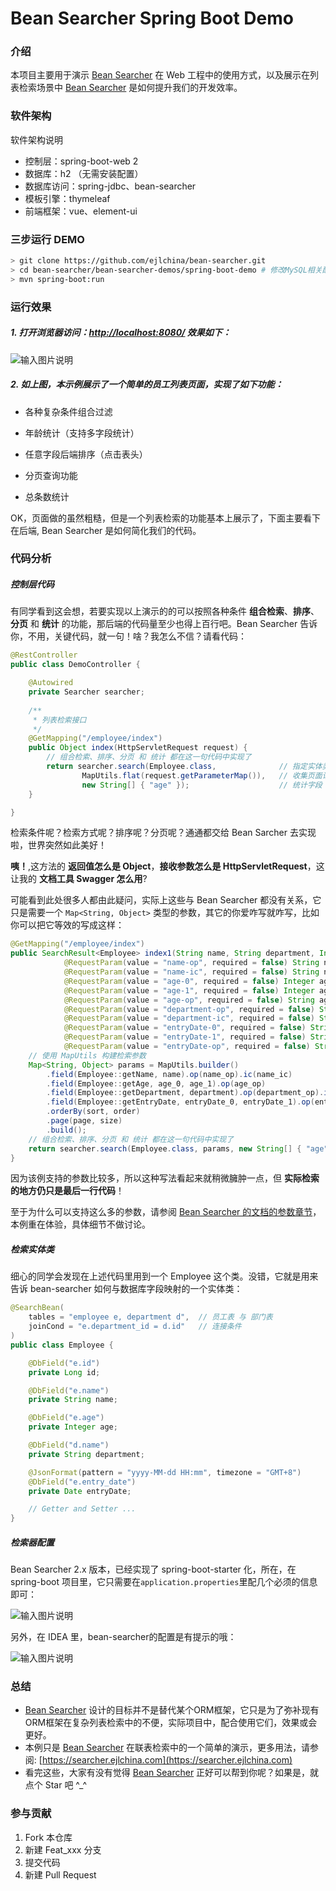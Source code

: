 # Bean Searcher Spring Boot Demo

### 介绍

本项目主要用于演示 [Bean Searcher](https://gitee.com/ejlchina-zhxu/bean-searcher) 在 Web 工程中的使用方式，以及展示在列表检索场景中 [Bean Searcher](https://gitee.com/ejlchina-zhxu/bean-searcher) 是如何提升我们的开发效率。

### 软件架构
软件架构说明

- 控制层：spring-boot-web 2
- 数据库：h2 （无需安装配置）
- 数据库访问：spring-jdbc、bean-searcher
- 模板引擎：thymeleaf
- 前端框架：vue、element-ui

### 三步运行 DEMO

```bash
> git clone https://github.com/ejlchina/bean-searcher.git
> cd bean-searcher/bean-searcher-demos/spring-boot-demo # 修改MySQL相关配置: application.properties
> mvn spring-boot:run
```

### 运行效果

##### 1. 打开浏览器访问：[http://localhost:8080/](http://localhost:8080/) 效果如下：

![输入图片说明](https://images.gitee.com/uploads/images/2020/1231/163659_08cb49b0_1393412.png "屏幕截图.png")

##### 2. 如上图，本示例展示了一个简单的员工列表页面，实现了如下功能：

* 各种复杂条件组合过滤

* 年龄统计（支持多字段统计）

* 任意字段后端排序（点击表头）

* 分页查询功能

* 总条数统计

OK，页面做的虽然粗糙，但是一个列表检索的功能基本上展示了，下面主要看下在后端, Bean Searcher 是如何简化我们的代码。

### 代码分析

##### 控制层代码

有同学看到这会想，若要实现以上演示的的可以按照各种条件 **组合检索**、**排序**、**分页** 和 **统计** 的功能，那后端的代码量至少也得上百行吧。Bean Searcher 告诉你，不用，关键代码，就一句！啥？我怎么不信？请看代码：

```java
@RestController
public class DemoController {

    @Autowired
    private Searcher searcher;
    
    /**
     * 列表检索接口
     */
    @GetMapping("/employee/index")
    public Object index(HttpServletRequest request) {
        // 组合检索、排序、分页 和 统计 都在这一句代码中实现了
        return searcher.search(Employee.class,              // 指定实体类
                MapUtils.flat(request.getParameterMap()),   // 收集页面请求参数
                new String[] { "age" });                    // 统计字段：年龄
    }

}
```

检索条件呢？检索方式呢？排序呢？分页呢？通通都交给 Bean Sarcher 去实现啦，世界突然如此美好！

**咦！**,这方法的 **返回值怎么是 Object**，**接收参数怎么是 HttpServletRequest**，这让我的 **文档工具 Swagger 怎么用**?

可能看到此处很多人都由此疑问，实际上这些与 Bean Searcher 都没有关系，它只是需要一个 `Map<String, Object>` 类型的参数，其它的你爱咋写就咋写，比如你可以把它等效的写成这样：

```java
@GetMapping("/employee/index")
public SearchResult<Employee> index1(String name, String department, Integer page, Integer size, String sort, String order,
            @RequestParam(value = "name-op", required = false) String name_op,
            @RequestParam(value = "name-ic", required = false) String name_ic,
            @RequestParam(value = "age-0", required = false) Integer age_0,
            @RequestParam(value = "age-1", required = false) Integer age_1,
            @RequestParam(value = "age-op", required = false) String age_op,
            @RequestParam(value = "department-op", required = false) String department_op,
            @RequestParam(value = "department-ic", required = false) String department_ic,
            @RequestParam(value = "entryDate-0", required = false) String entryDate_0,
            @RequestParam(value = "entryDate-1", required = false) String entryDate_1,
            @RequestParam(value = "entryDate-op", required = false) String entryDate_op) {
    // 使用 MapUtils 构建检索参数
    Map<String, Object> params = MapUtils.builder()
        .field(Employee::getName, name).op(name_op).ic(name_ic)
        .field(Employee::getAge, age_0, age_1).op(age_op)
        .field(Employee::getDepartment, department).op(department_op).ic(department_ic)
        .field(Employee::getEntryDate, entryDate_0, entryDate_1).op(entryDate_op)
        .orderBy(sort, order)
        .page(page, size)
        .build();
    // 组合检索、排序、分页 和 统计 都在这一句代码中实现了
    return searcher.search(Employee.class, params, new String[] { "age" });
}
```

因为该例支持的参数比较多，所以这种写法看起来就稍微臃肿一点，但 **实际检索的地方仍只是最后一行代码**！

至于为什么可以支持这么多的参数，请参阅 [Bean Searcher 的文档的参数章节](https://searcher.ejlchina.com/guide/params.html)，本例重在体验，具体细节不做讨论。

##### 检索实体类

细心的同学会发现在上述代码里用到一个 Employee 这个类。没错，它就是用来告诉 bean-searcher 如何与数据库字段映射的一个实体类：

```java
@SearchBean(
    tables = "employee e, department d",  // 员工表 与 部门表
    joinCond = "e.department_id = d.id"   // 连接条件
)
public class Employee {

    @DbField("e.id")
    private Long id;

    @DbField("e.name")
    private String name;

    @DbField("e.age")
    private Integer age;

    @DbField("d.name")
    private String department;

    @JsonFormat(pattern = "yyyy-MM-dd HH:mm", timezone = "GMT+8")
    @DbField("e.entry_date")
    private Date entryDate;

    // Getter and Setter ...
}
```

##### 检索器配置

Bean Searcher 2.x 版本，已经实现了 spring-boot-starter 化，所在，在spring-boot 项目里，它只需要在`application.properties`里配几个必须的信息即可：

![输入图片说明](https://images.gitee.com/uploads/images/2019/0707/012140_aa87c91d_1393412.png "微信图片_20190707012120.png")

另外，在 IDEA 里，bean-searcher的配置是有提示的哦：

![输入图片说明](https://images.gitee.com/uploads/images/2019/0707/012532_e81dee9c_1393412.png "微信图片_20190707012518.png")

### 总结

- [Bean Searcher](https://gitee.com/ejlchina-zhxu/bean-searcher) 设计的目标并不是替代某个ORM框架，它只是为了弥补现有ORM框架在复杂列表检索中的不便，实际项目中，配合使用它们，效果或会更好。
- 本例只是 [Bean Searcher](https://gitee.com/ejlchina-zhxu/bean-searcher) 在联表检索中的一个简单的演示，更多用法，请参阅: [https://searcher.ejlchina.com](https://searcher.ejlchina.com)
- 看完这些，大家有没有觉得 [Bean Searcher](https://gitee.com/ejlchina-zhxu/bean-searcher) 正好可以帮到你呢？如果是，就点个 Star 吧 ^_^

### 参与贡献

1. Fork 本仓库
2. 新建 Feat_xxx 分支
3. 提交代码
4. 新建 Pull Request
